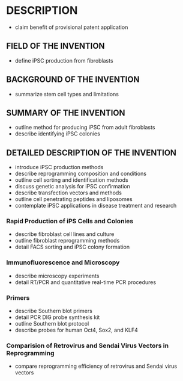 # DESCRIPTION

- claim benefit of provisional patent application

## FIELD OF THE INVENTION

- define iPSC production from fibroblasts

## BACKGROUND OF THE INVENTION

- summarize stem cell types and limitations

## SUMMARY OF THE INVENTION

- outline method for producing iPSC from adult fibroblasts
- describe identifying iPSC colonies

## DETAILED DESCRIPTION OF THE INVENTION

- introduce iPSC production methods
- describe reprogramming composition and conditions
- outline cell sorting and identification methods
- discuss genetic analysis for iPSC confirmation
- describe transfection vectors and methods
- outline cell penetrating peptides and liposomes
- contemplate iPSC applications in disease treatment and research

### Rapid Production of iPS Cells and Colonies

- describe fibroblast cell lines and culture
- outline fibroblast reprogramming methods
- detail FACS sorting and iPSC colony formation

### Immunofluorescence and Microscopy

- describe microscopy experiments
- detail RT/PCR and quantitative real-time PCR procedures

### Primers

- describe Southern blot primers
- detail PCR DIG probe synthesis kit
- outline Southern blot protocol
- describe probes for human Oct4, Sox2, and KLF4

### Comparision of Retrovirus and Sendai Virus Vectors in Reprogramming

- compare reprogramming efficiency of retrovirus and Sendai virus vectors

